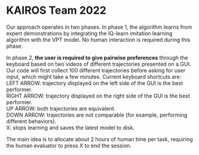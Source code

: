 # KAIROS Team 2022

Our approach operates in two phases. In phase 1, the algorithm learns from expert demonstrations by integrating the IQ-learn imitation learning algorithm with the VPT model. No human interaction is required during this phase.

In phase 2, **the user is required to give pairwise preferences** through the keyboard based on two videos of different trajectories presented on a GUI. Our code will first collect 100 different trajectories before asking for user input, which might take a few minutes. Current keyboard shortcuts are:  
LEFT ARROW: trajectory displayed on the left side of the GUI is the best performer.  
RIGHT ARROW: trajectory displayed on the right side of the GUI is the best performer.  
UP ARROW: both trajectories are equivalent.  
DOWN ARROW: trajectories are not comparable (for example, performing different behaviors).  
X: stops learning and saves the latest model to disk.  

The main idea is to allocate about 2 hours of human time per task, requiring the human evaluator to press X to end the session.
